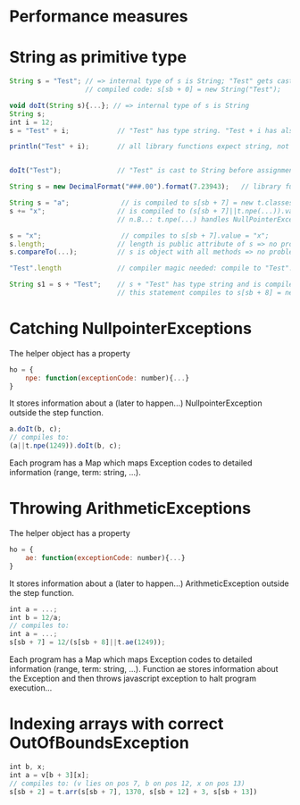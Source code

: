 # Performance measures


# String as primitive type

```javascript
String s = "Test"; // => internal type of s is String; "Test" gets casted from string to String
                   // compiled code: s[sb + 0] = new String("Test");

void doIt(String s){...}; // => internal type of s is String
String s;
int i = 12;
s = "Test" + i;            // "Test" has type string. "Test + i has also type string and gets casted to String before assignment. Compiled: s = new String("Test" + s[sb + 7]);

println("Test" + i);       // all library functions expect string, not String, so this compiles to h["..."].println("Test" + s[sb + 7]);


doIt("Test");              // "Test" is cast to String before assignment, so this compiles to doIt(new String("Test"));

String s = new DecimalFormat("###.00").format(7.23943);   // library functions return string. This gets casted to String before assignment to s

String s = "a";             // is compiled to s[sb + 7] = new t.classes["String"]("a")
s += "x";                  // is compiled to (s[sb + 7]||t.npe(...)).value += "x";
                           // n.B..: t.npe(...) handles NullPointerException, see below

s = "x";                    // compiles to s[sb + 7].value = "x";
s.length;                  // length is public attribute of s => no problem
s.compareTo(...);          // s is object with all methods => no problem

"Test".length              // compiler magic needed: compile to "Test".length

String s1 = s + "Test";    // s + "Test" has type string and is compiled to s[sb + 7].value + "Test". It gets casted to String before assignment, so
                           // this statement compiles to s[sb + 8] = new h["classes"].String(s[sb + 7].value + "Test");
```

# Catching NullpointerExceptions
The helper object has a property 
```javascript
ho = {
    npe: function(exceptionCode: number){...}
}
```
It stores information about a (later to happen...) NullpointerException outside the step function.
```javascript
a.doIt(b, c);
// compiles to:
(a||t.npe(1249)).doIt(b, c);

```
Each program has a Map which maps Exception codes to detailed information (range, term: string, ...).


# Throwing ArithmeticExceptions
The helper object has a property 
```javascript
ho = {
    ae: function(exceptionCode: number){...}
}
```
It stores information about a (later to happen...) ArithmeticException outside the step function.
```javascript
int a = ...;
int b = 12/a;
// compiles to:
int a = ...;
s[sb + 7] = 12/(s[sb + 8]||t.ae(1249));

```
Each program has a Map which maps Exception codes to detailed information (range, term: string, ...).
Function ae stores information about the Exception and then throws javascript exception to halt program execution...

# Indexing arrays with correct OutOfBoundsException
```javascript
int b, x;
int a = v[b + 3][x];
// compiles to: (v lies on pos 7, b on pos 12, x on pos 13)
s[sb + 2] = t.arr(s[sb + 7], 1370, s[sb + 12] + 3, s[sb + 13])
```


